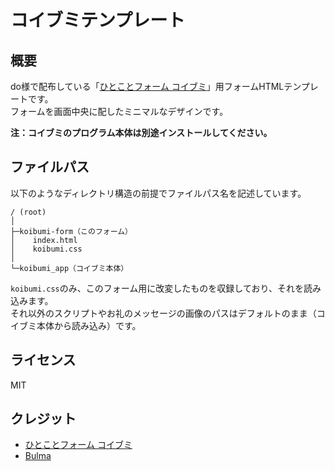 # コイブミテンプレート

## 概要
do様で配布している「[ひとことフォーム コイブミ](https://do.gt-gt.org/product/koibumi/)」用フォームHTMLテンプレートです。<br>
フォームを画面中央に配したミニマルなデザインです。

**注：コイブミのプログラム本体は別途インストールしてください。**

## ファイルパス
以下のようなディレクトリ構造の前提でファイルパス名を記述しています。
```
/ (root)
│
├─koibumi-form（このフォーム）
│    index.html
│    koibumi.css
│
└─koibumi_app（コイブミ本体）
```

```koibumi.css```のみ、このフォーム用に改変したものを収録しており、それを読み込みます。<br>
それ以外のスクリプトやお礼のメッセージの画像のパスはデフォルトのまま（コイブミ本体から読み込み）です。

## ライセンス
MIT

## クレジット
* [ひとことフォーム コイブミ](https://do.gt-gt.org/product/koibumi/)
* [Bulma](https://bulma.io)
